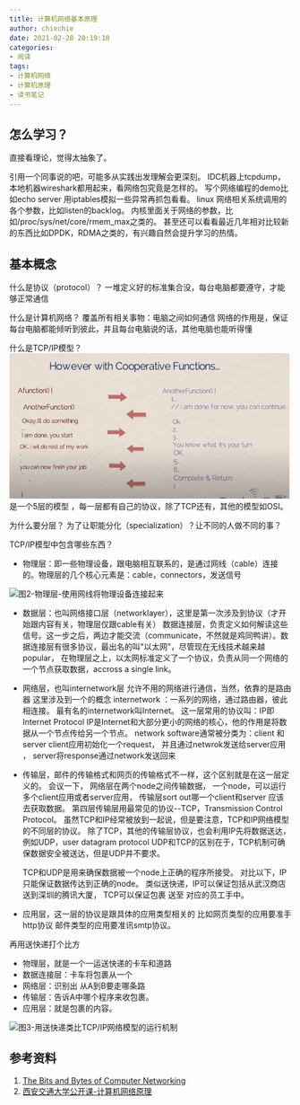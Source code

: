 ```yaml
---
title: 计算机网络基本原理
author: chiechie
date: 2021-02-28 20:19:10
categories: 
- 阅读
tags:
- 计算机网络
- 计算机原理
- 读书笔记
---
```



## 怎么学习？

直接看理论，觉得太抽象了。

引用一个同事说的吧，可能多从实践出发理解会更深刻。
IDC机器上tcpdump，本地机器wireshark都用起来，看网络包究竟是怎样的。
写个网络编程的demo比如echo server 用iptables模拟一些异常再抓包看看。
linux 网络相关系统调用的各个参数，比如listen的backlog。
内核里面关于网络的参数，比如/proc/sys/net/core/rmem_max之类的。
甚至还可以看看最近几年相对比较新的东西比如DPDK，RDMA之类的，有兴趣自然会提升学习的热情。


## 基本概念

什么是协议（protocol）？
一堆定义好的标准集合没，每台电脑都要遵守，才能够正常通信

什么是计算机网络？
覆盖所有相关事物：电脑之间如何通信
网络的作用是，保证每台电脑都能倾听到彼此，并且每台电脑说的话，其他电脑也能听得懂

什么是TCP/IP模型？
![图1-TCP/IP网络模型](img_1.png)
是一个5层的模型 ，每一层都有自己的协议，除了TCP还有，其他的模型如OSI。

为什么要分层？
为了让职能分化（specialization）？让不同的人做不同的事？

TCP/IP模型中包含哪些东西？
- 物理层：即一些物理设备，跟电脑相互联系的，是通过网线（cable）连接的。物理层的几个核心元素是：cable，connectors，发送信号

![图2-物理层-使用网线将物理设备连接起来](img_2.png)
- 数据层：也叫网络接口层（networklayer），这里是第一次涉及到协议（才开始跟内容有关，物理层仅跟cable有关）
    数据连接层，负责定义如何解读这些信号。这一步之后，两边才能交流（communicate，不然就是鸡同鸭讲）。数据连接层有很多协议，最出名的叫"以太网"，尽管现在无线技术越来越popular，
  在物理层之上，以太网标准定义了一个协议，负责从同一个网络的一个节点获取数据，accross a single link。

- 网络层，也叫internetwork层
    允许不用的网络进行通信，当然，依靠的是路由器
  这里涉及到一个的概念
  internetwork ：一系列的网络，通过路由器，彼此相连接。
  最有名的internetwork叫Internet。
  这一层常用的协议叫：IP即 Internet Protocol
  IP是Internet和大部分更小的网络的核心，他的作用是将数据从一个节点传给另一个节点。
  network software通常被分类为：client 和 server
  client应用初始化一个request， 并且通过netwrok发送给server应用 ，
  server将response通过network发送回来
 
  
- 传输层，邮件的传输格式和网页的传输格式不一样，这个区别就是在这一层定义的。
  会议一下，
  网络层在两个node之间传输数据， 一个node，可以运行多个client应用或者server应用，
  传输层sort out哪一个client和server 应该去获取数据。
    第四层传输层用最常见的协议--TCP，Transmission Control Protocol。
  虽然TCP和IP经常被放到一起说，但是要注意，TCP和IP网络模型的不同层的协议。
  除了TCP，其他的传输层协议，也会利用IP先将数据送达，
  例如UDP，user datagram protocol
  UDP和TCP的区别在于，TCP机制可确保数据安全被送达，但是UDP并不要求。
  
    TCP和UDP是用来确保数据被一个node上正确的程序所接受。
    对比以下，IP只能保证数据传达到正确的node。
    类似送快递，IP可以保证包括从武汉商店送到深圳的腾讯大厦，
    TCP可以保证包裹 送至 对应的员工手中。
  
- 应用层，这一层的协议是跟具体的应用类型相关的
比如网页类型的应用要准手http协议
  邮件类型的应用要准讯smtp协议。

再用送快递打个比方

- 物理层，就是一个一运送快递的卡车和道路
- 数据连接层：卡车将包裹从一个
- 网络层：识别出 从A到B要走哪条路
- 传输层：告诉A中哪个程序来收包裹。
- 应用层：就是包裹的内容。


![图3-用送快递类比TCP/IP网络模型的运行机制](img_4.png)



## 参考资料
1. [The Bits and Bytes of Computer Networking](https://www.coursera.org/learn/computer-networking/home/welcome)
2. [西安交通大学公开课-计算机网络原理](https://open.163.com/newview/movie/free?pid=ME74DFHFC&mid=ME74E6NLA)